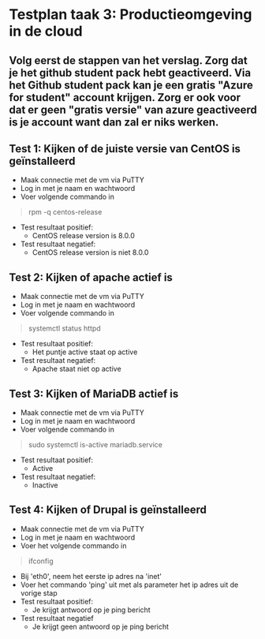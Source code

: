 # Testplan taak 3: Productieomgeving in de cloud

## Volg eerst de stappen van het verslag. Zorg dat je het github student pack hebt geactiveerd. Via het Github student pack kan je een gratis "Azure for student" account krijgen. Zorg er ook voor dat er geen "gratis versie" van azure geactiveerd is je account want dan zal er niks werken.

## Test 1: Kijken of de juiste versie van CentOS is geïnstalleerd

- Maak connectie met de vm via PuTTY
- Log in met je naam en wachtwoord
- Voer volgende commando in

> rpm -q centos-release

- Test resultaat positief:
  - CentOS release version is 8.0.0
- Test resultaat negatief:
  - CentOS release version is niet 8.0.0
  
## Test 2: Kijken of apache actief is

- Maak connectie met de vm via PuTTY
- Log in met je naam en wachtwoord
- Voer volgende commando in

> systemctl status httpd

- Test resultaat positief:
  - Het puntje active staat op active
- Test resultaat negatief:
  - Apache staat niet op active

## Test 3: Kijken of MariaDB actief is

- Maak connectie met de vm via PuTTY
- Log in met je naam en wachtwoord
- Voer volgende commando in

> sudo systemctl is-active mariadb.service

- Test resultaat positief:
  - Active
- Test resultaat negatief:
  - Inactive

## Test 4: Kijken of Drupal is geïnstalleerd

- Maak connectie met de vm via PuTTY
- Log in met je naam en wachtwoord
- Voer het volgende commando in

> ifconfig

- Bij 'eth0', neem het eerste ip adres na 'inet'
- Voer het commando 'ping' uit met als parameter het ip adres uit de vorige stap 
- Test resultaat positief:
  - Je krijgt antwoord op je ping bericht
- Test resultaat negatief
  - Je krijgt geen antwoord op je ping bericht
